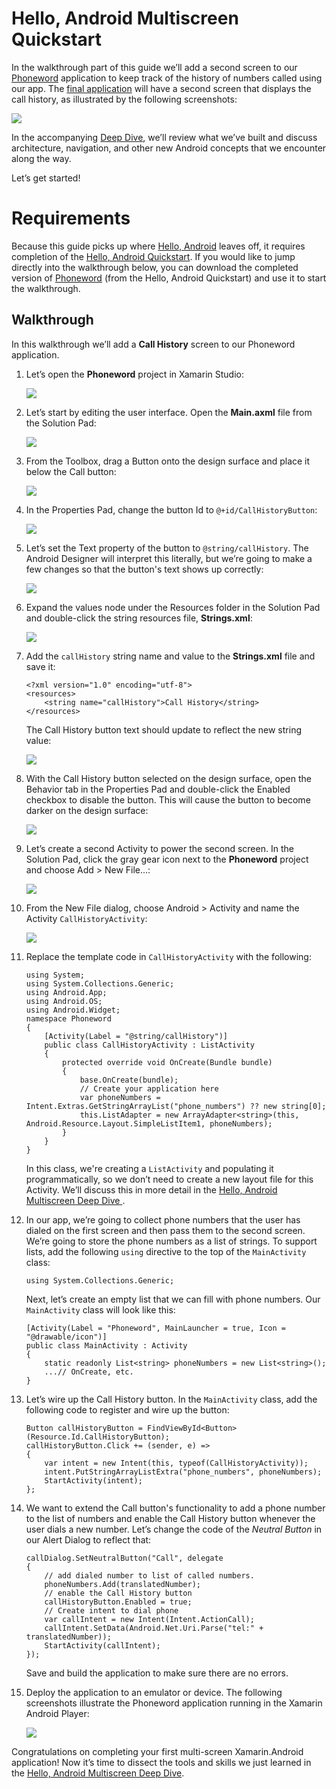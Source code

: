 # Hello, Android Multiscreen Quickstart

In the walkthrough part of this guide we’ll add a second screen to our 
[Phoneword](https://github.com/xamarin/monodroid-samples/tree/master/Phoneword)
application to keep track of
the history of numbers called using our app. The 
[final application](https://github.com/xamarin/monodroid-samples/tree/master/PhonewordMultiscreen)
will have a second screen that displays the call history, as illustrated by
the following screenshots:

![](Images/intro-screenshot.png)

In the accompanying
[Deep Dive](http://developer.xamarin.com/guides/android/getting_started/hello,android_multiscreen/hello,android_multiscreen_deepdive/),
we’ll review what we’ve built and discuss architecture, navigation,
and other new Android concepts that we encounter along the way. 

Let’s get started!

<a name="Requirements" class="injected"></a>

# Requirements

Because this guide picks up where [Hello, Android](http://developer.xamarin.com/guides/android/getting_started/hello,android/)
leaves off, it requires completion of the
[Hello, Android Quickstart](http://developer.xamarin.com/guides/android/getting_started/hello,android/hello,android_quickstart/).
If you would like to jump directly into the walkthrough below, you can download the completed version of 
[Phoneword](https://github.com/xamarin/monodroid-samples/tree/master/Phoneword)
(from the Hello, Android Quickstart) and use it to start the walkthrough.

<h2>Walkthrough</h2>
<p>In this walkthrough we’ll add a <b>Call History</b> screen to our <span class="uiitem">Phoneword</span> application.</p>
<ide name="xs">
    <ol>
        <li>
            <p>
                Let’s open the <b>Phoneword</b> project in Xamarin Studio:
            <p>
            <p><a href="Images/xs/01-phoneword.png" class=" fancybox"><img src="Images/xs/01-phoneword.png"></a></p>
        </li>
        <li>
            <p>
                Let’s start by editing the user interface. Open the <b>Main.axml</b> file from the
                <span class="uiitem">Solution Pad</span>:
            </p>
            <p><a href="Images/xs/02-main-axml.png" class=" fancybox"><img src="Images/xs/02-main-axml.png"></a></p>
        </li>
        <li>
            <p>
                From the <span class="uiitem">Toolbox</span>, drag a <span class="uiitem">Button</span> onto the design
                surface and place it below the <span class="uiitem">Call</span> button:
            </p>
            <p><a href="Images/xs/03-new-button.png" class=" fancybox"><img src="Images/xs/03-new-button.png"></a></p>
        </li>
        <li>
            <p>
                In the <span class="uiitem">Properties Pad</span>, change the button <span class="uiitem">Id</span>
                to <code>@+id/CallHistoryButton</code>:
            </p>
            <p><a href="Images/xs/04-call-history-button.png" class=" fancybox"><img src="Images/xs/04-call-history-button.png"></a></p>
        </li>
        <li>
            <p>
                Let’s set the <span class="uiitem">Text</span> property of the button to
                <code>@string/callHistory</code>. The Android Designer will interpret this literally, but we’re going
                to make a few changes so that the button's text shows up correctly:
            </p>
            <p><a href="Images/xs/05-call-history-string.png" class=" fancybox"><img src="Images/xs/05-call-history-string.png"></a></p>
        </li>
        <li>
            <p>
                Expand the values node under the <span class="uiitem">Resources</span> folder in the
                <span class="uiitem">Solution Pad</span> and double-click the string resources file,
                <b>Strings.xml</b>:
            </p>
            <p><a href="Images/xs/06-strings-resources-file.png" class=" fancybox"><img src="Images/xs/06-strings-resources-file.png"></a></p>
        </li>
        <li>
            <p>Add the <code>callHistory</code> string name and value to the <b>Strings.xml</b> file and save it:</p>
            <pre><code class=" syntax brush-C#">&lt;?xml version="1.0" encoding="utf-8"&gt;
&lt;resources&gt;
    &lt;string name="callHistory"&gt;Call History&lt;/string&gt;
&lt;/resources&gt;</code></pre>
            <p>The <span class="uiitem">Call History</span> button text should update to reflect the new string value:</p>
            <p><a href="Images/xs/07-new-string-value.png" class=" fancybox"><img src="Images/xs/07-new-string-value.png"></a></p>
        </li>
        <li>
            <p>
                With the <span class="uiitem">Call History</span> button selected on the design surface, open the
                <span class="uiitem">Behavior</span> tab in the <span class="uiitem">Properties Pad</span> and
                double-click the <span class="uiitem">Enabled</span> checkbox to disable the button.
                This will cause the button to become darker on the design surface:
            </p>
            <p><a href="Images/xs/08-behavior.png" class=" fancybox"><img src="Images/xs/08-behavior.png"></a></p>
        </li>
        <li>
            <p>
                Let’s create a second Activity to power the second screen. In the <span class="uiitem">Solution Pad</span>,
                click the gray gear icon next to the <b>Phoneword</b> project and choose
                <span class="uiitem">Add &gt; New File...</span>:
            </p>
            <p><a href="Images/xs/09-add-new-file.png" class=" fancybox"><img src="Images/xs/09-add-new-file.png"></a></p>
        </li>
        <li>
            <p>
                From the <span class="uiitem">New File</span> dialog, choose <span class="uiitem">Android > Activity</span>
                and name the Activity <code>CallHistoryActivity</code>:
            </p>
            <p><a href="Images/xs/10-call-history-activity.png" class=" fancybox"><img src="Images/xs/10-call-history-activity.png"></a></p>
        </li>
        <li>
            <p>Replace the template code in <code>CallHistoryActivity</code> with the following:</p>
            <pre><code class=" syntax brush-C#">using System;
using System.Collections.Generic;
using Android.App;
using Android.OS;
using Android.Widget;
namespace Phoneword
{
    [Activity(Label = "@string/callHistory")]            
    public class CallHistoryActivity : ListActivity
    {
        protected override void OnCreate(Bundle bundle)
        {
            base.OnCreate(bundle);
            // Create your application here
            var phoneNumbers = Intent.Extras.GetStringArrayList("phone_numbers") ?? new string[0];
            this.ListAdapter = new ArrayAdapter&lt;string&gt;(this, Android.Resource.Layout.SimpleListItem1, phoneNumbers);
        }
    }
}</code></pre>
            <p>
                In this class, we're creating a <code>ListActivity</code> and populating it programmatically, so we don’t
                need to create a new layout file for this Activity. We’ll discuss this in more detail in the
                <a href="http://developer.xamarin.com/guides/android/getting_started/hello,android_multiscreen/hello,android_multiscreen_deepdive/">
                    Hello, Android Multiscreen Deep Dive
                </a>.
            </p>
        </li>
        <li>
            <p>
                In our app, we’re going to collect phone numbers that the user has dialed on the first screen and then pass
                them to the second screen. We’re going to store the phone numbers as a list of strings. To support lists, add
                the following <code>using</code> directive to the top of the <code>MainActivity</code> class:
            </p>
            <pre><code class=" syntax brush-C#">using System.Collections.Generic;</code></pre>
            <p>Next, let’s create an empty list that we can fill with phone numbers. Our <code>MainActivity</code> class will look like this:</p>
            <pre><code class=" syntax brush-C#">[Activity(Label = "Phoneword", MainLauncher = true, Icon = "@drawable/icon")]
public class MainActivity : Activity
{
    static readonly List&lt;string&gt; phoneNumbers = new List&lt;string&gt;();
    ...// OnCreate, etc.
}</code></pre>
        </li>
        <li>
            <p>
                Let’s wire up the <span class="uiitem">Call History</span> button. In the <code>MainActivity</code> class,
                add the following code to register and wire up the button:
            </p>
            <pre><code class=" syntax brush-C#">Button callHistoryButton = FindViewById&lt;Button&gt; (Resource.Id.CallHistoryButton);
callHistoryButton.Click += (sender, e) =&gt;
{
    var intent = new Intent(this, typeof(CallHistoryActivity));
    intent.PutStringArrayListExtra("phone_numbers", phoneNumbers);
    StartActivity(intent);
};</code></pre>
        </li>
        <li>
            <p>
                We want to extend the <span class="uiitem">Call</span> button's functionality to add a phone number to the
                list of numbers and enable the <span class="uiitem">Call History</span> button whenever the user dials a new
                number. Let’s change the code of the <em>Neutral Button</em> in our Alert Dialog to reflect that:
            </p>
            <pre><code class=" syntax brush-C#">callDialog.SetNeutralButton("Call", delegate
{
    // add dialed number to list of called numbers.
    phoneNumbers.Add(translatedNumber);
    // enable the Call History button
    callHistoryButton.Enabled = true;
    // Create intent to dial phone
    var callIntent = new Intent(Intent.ActionCall);
    callIntent.SetData(Android.Net.Uri.Parse("tel:" + translatedNumber));
    StartActivity(callIntent);
});</code></pre>
            <p>Save and build the application to make sure there are no errors.</p>
        </li>
        <li>
            <p>
                Deploy the application to an emulator or device. The following screenshots illustrate the
                <span class="uiitem">Phoneword</span> application running in the Xamarin Android Player:
            </p>
            <p><a href="Images/xs/phoneword-xap.png" class=" fancybox"><img src="Images/xs/phoneword-xap.png"></a></p>
        </li>
    </ol>
</ide>


Congratulations on completing your first multi-screen Xamarin.Android application! Now it’s time to dissect the
tools and skills we just learned in the
[Hello, Android Multiscreen Deep Dive](http://developer.xamarin.com/guides/android/getting_started/hello,android_multiscreen/hello,android_multiscreen_deepdive/).
